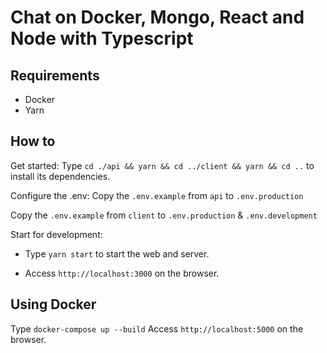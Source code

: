 # Chat on Docker, Mongo, React and Node with Typescript

## Requirements

-  Docker
-  Yarn

## How to

 Get started:
   Type `cd ./api && yarn && cd ../client && yarn && cd ..` to install its dependencies.

Configure the .env:
   Copy the `.env.example` from `api` to `.env.production`
   
   Copy the `.env.example` from `client` to `.env.production` & `.env.development`
   
Start for development:

   -  Type `yarn start` to start the web and server.
   
   -  Access `http://localhost:3000` on the browser.

## Using Docker
Type `docker-compose up --build`
Access `http://localhost:5000` on the browser.
